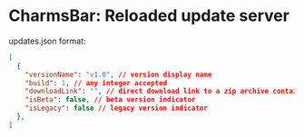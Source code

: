 # CharmsBar: Reloaded update server

updates.json format:
```json
[
  {
    "versionName": "v1.0", // version display name
    "build": 1, // any integer accepted
    "downloadLink": "", // direct download link to a zip archive containing the application
    "isBeta": false, // beta version indicator
    "isLegacy": false // legacy version indicator
  },
]
```